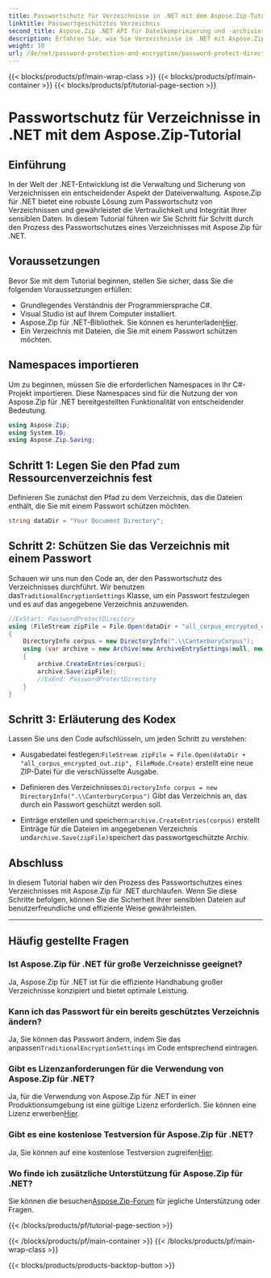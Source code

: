 ```yaml
---
title: Passwortschutz für Verzeichnisse in .NET mit dem Aspose.Zip-Tutorial
linktitle: Passwortgeschütztes Verzeichnis
second_title: Aspose.Zip .NET API für Dateikomprimierung und -archivierung
description: Erfahren Sie, wie Sie Verzeichnisse in .NET mit Aspose.Zip mit einem Passwort schützen. Sichern Sie Ihre Dateien mühelos mit dieser Schritt-für-Schritt-Anleitung.
weight: 10
url: /de/net/password-protection-and-encryption/password-protect-directory/
---
```


{{< blocks/products/pf/main-wrap-class >}}
{{< blocks/products/pf/main-container >}}
{{< blocks/products/pf/tutorial-page-section >}}

# Passwortschutz für Verzeichnisse in .NET mit dem Aspose.Zip-Tutorial


## Einführung

In der Welt der .NET-Entwicklung ist die Verwaltung und Sicherung von Verzeichnissen ein entscheidender Aspekt der Dateiverwaltung. Aspose.Zip für .NET bietet eine robuste Lösung zum Passwortschutz von Verzeichnissen und gewährleistet die Vertraulichkeit und Integrität Ihrer sensiblen Daten. In diesem Tutorial führen wir Sie Schritt für Schritt durch den Prozess des Passwortschutzes eines Verzeichnisses mit Aspose.Zip für .NET.

## Voraussetzungen

Bevor Sie mit dem Tutorial beginnen, stellen Sie sicher, dass Sie die folgenden Voraussetzungen erfüllen:

- Grundlegendes Verständnis der Programmiersprache C#.
- Visual Studio ist auf Ihrem Computer installiert.
-  Aspose.Zip für .NET-Bibliothek. Sie können es herunterladen[Hier](https://releases.aspose.com/zip/net/).
- Ein Verzeichnis mit Dateien, die Sie mit einem Passwort schützen möchten.

## Namespaces importieren

Um zu beginnen, müssen Sie die erforderlichen Namespaces in Ihr C#-Projekt importieren. Diese Namespaces sind für die Nutzung der von Aspose.Zip für .NET bereitgestellten Funktionalität von entscheidender Bedeutung.

```csharp
using Aspose.Zip;
using System.IO;
using Aspose.Zip.Saving;
```

## Schritt 1: Legen Sie den Pfad zum Ressourcenverzeichnis fest

Definieren Sie zunächst den Pfad zu dem Verzeichnis, das die Dateien enthält, die Sie mit einem Passwort schützen möchten.

```csharp
string dataDir = "Your Document Directory";
```

## Schritt 2: Schützen Sie das Verzeichnis mit einem Passwort

 Schauen wir uns nun den Code an, der den Passwortschutz des Verzeichnisses durchführt. Wir benutzen das`TraditionalEncryptionSettings` Klasse, um ein Passwort festzulegen und es auf das angegebene Verzeichnis anzuwenden.

```csharp
//ExStart: PasswordProtectDirectory
using (FileStream zipFile = File.Open(dataDir + "all_corpus_encrypted_out.zip", FileMode.Create))
{
    DirectoryInfo corpus = new DirectoryInfo(".\\CanterburyCorpus");
    using (var archive = new Archive(new ArchiveEntrySettings(null, new TraditionalEncryptionSettings("p@s$"))))
    {
        archive.CreateEntries(corpus);
        archive.Save(zipFile);
        //ExEnd: PasswordProtectDirectory
    }
}
```

## Schritt 3: Erläuterung des Kodex

Lassen Sie uns den Code aufschlüsseln, um jeden Schritt zu verstehen:

-  Ausgabedatei festlegen:`FileStream zipFile = File.Open(dataDir + "all_corpus_encrypted_out.zip", FileMode.Create)` erstellt eine neue ZIP-Datei für die verschlüsselte Ausgabe.

-  Definieren des Verzeichnisses:`DirectoryInfo corpus = new DirectoryInfo(".\\CanterburyCorpus")` Gibt das Verzeichnis an, das durch ein Passwort geschützt werden soll.

-  Einträge erstellen und speichern:`archive.CreateEntries(corpus)` erstellt Einträge für die Dateien im angegebenen Verzeichnis und`archive.Save(zipFile)`speichert das passwortgeschützte Archiv.

## Abschluss

In diesem Tutorial haben wir den Prozess des Passwortschutzes eines Verzeichnisses mit Aspose.Zip für .NET durchlaufen. Wenn Sie diese Schritte befolgen, können Sie die Sicherheit Ihrer sensiblen Dateien auf benutzerfreundliche und effiziente Weise gewährleisten.

---

## Häufig gestellte Fragen

### Ist Aspose.Zip für .NET für große Verzeichnisse geeignet?
Ja, Aspose.Zip für .NET ist für die effiziente Handhabung großer Verzeichnisse konzipiert und bietet optimale Leistung.

### Kann ich das Passwort für ein bereits geschütztes Verzeichnis ändern?
 Ja, Sie können das Passwort ändern, indem Sie das anpassen`TraditionalEncryptionSettings` im Code entsprechend eintragen.

### Gibt es Lizenzanforderungen für die Verwendung von Aspose.Zip für .NET?
 Ja, für die Verwendung von Aspose.Zip für .NET in einer Produktionsumgebung ist eine gültige Lizenz erforderlich. Sie können eine Lizenz erwerben[Hier](https://purchase.aspose.com/buy).

### Gibt es eine kostenlose Testversion für Aspose.Zip für .NET?
 Ja, Sie können auf eine kostenlose Testversion zugreifen[Hier](https://releases.aspose.com/).

### Wo finde ich zusätzliche Unterstützung für Aspose.Zip für .NET?
 Sie können die besuchen[Aspose.Zip-Forum](https://forum.aspose.com/c/zip/37) für jegliche Unterstützung oder Fragen.


{{< /blocks/products/pf/tutorial-page-section >}}

{{< /blocks/products/pf/main-container >}}
{{< /blocks/products/pf/main-wrap-class >}}

{{< blocks/products/products-backtop-button >}}
